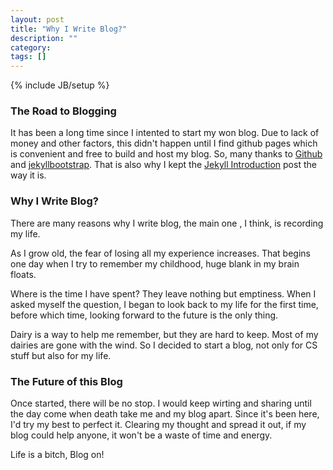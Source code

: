 ```yaml
---
layout: post
title: "Why I Write Blog?"
description: ""
category: 
tags: []
---
```

{% include JB/setup %}

### The Road to Blogging

It has been a long time since I intented to start my won blog.
Due to lack of money and other factors, this didn't happen until I find github pages which is convenient and free to build and host my blog. So,
many thanks to [Github](http://www.github.com) and [jekyllbootstrap](http://jekyllbootstrap.com). That is also why I kept the [Jekyll Introduction](http://jackwucode.github.io/lessons/2011/12/29/jekyll-introduction/) post the way it is.


### Why I Write Blog?

There are many reasons why I write blog, the main one , I think, is recording my life.

As I grow old, the fear of losing all my experience increases. That begins one day when I try to remember my childhood, huge blank in my brain floats.

Where is the time I have spent? They leave nothing but emptiness. When I asked myself the question, I began to look back to my life for the first time, before which time, looking forward to the future is the only thing.

Dairy is a way to help me remember, but they are hard to keep. Most of my dairies are gone with the wind. So I decided to start a blog, not only for CS stuff but also for my life.

### The Future of this Blog
Once started, there will be no stop. I would keep wirting and sharing until the day come when death take me and my blog apart. Since it's been here, I'd try my best to perfect it. Clearing my thought and spread it out, if my blog could help anyone, it won't be a waste of time and energy.

Life is a bitch, Blog on!
